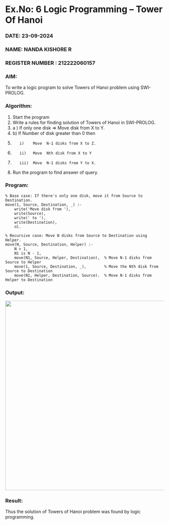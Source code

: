 # Ex.No: 6   Logic Programming – Tower Of Hanoi
### DATE: 23-09-2024
### NAME: NANDA KISHORE R
### REGISTER NUMBER : 212222060157 
### AIM: 
To  write  a logic program  to solve Towers of Hanoi problem  using SWI-PROLOG. 
### Algorithm:
1. Start the program
2.  Write a rules for finding solution of Towers of Hanoi in SWI-PROLOG.
3.  a )	If only one disk  => Move disk from X to Y.
4.  b)	If Number of disk greater than 0 then
5.        i)	Move  N-1 disks from X to Z.
6.        ii)	Move  Nth disk from X to Y
7.        iii)	Move  N-1 disks from Y to X.
8. Run the program  to find answer of  query.

### Program:
```
% Base case: If there's only one disk, move it from Source to Destination.
move(1, Source, Destination, _) :- 
    write('Move disk from '), 
    write(Source), 
    write(' to '), 
    write(Destination), 
    nl.

% Recursive case: Move N disks from Source to Destination using Helper.
move(N, Source, Destination, Helper) :-
    N > 1,
    N1 is N - 1,
    move(N1, Source, Helper, Destination),  % Move N-1 disks from Source to Helper
    move(1, Source, Destination, _),        % Move the Nth disk from Source to Destination
    move(N1, Helper, Destination, Source).  % Move N-1 disks from Helper to Destination

```

### Output:

<img src = "https://github.com/user-attachments/assets/3b84d4a5-9951-47cf-a39d-4f1e739d176a" width="600">

### Result:
Thus the solution of Towers of Hanoi problem was found by logic programming.
